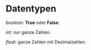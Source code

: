 # Datentypen

_boolean_: **True** oder **False**.

_int_: nur ganze Zahlen.

_float_: ganze Zahlen mit Dezimalzahlen.